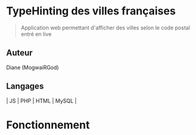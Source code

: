 # TypeHinting des villes françaises
> Application web permettant d'afficher des villes selon le code postal entré en live

## Auteur
Diane (MogwaiRGod)

## Langages
| JS | PHP | HTML | MySQL |

# Fonctionnement
